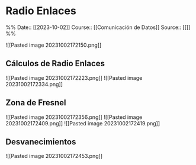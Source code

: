 # Radio Enlaces

%%
Date:: [[2023-10-02]]
Course:: [[Comunicación de Datos]]
Source:: [[]]
%%

![[Pasted image 20231002172150.png]]

## Cálculos de Radio Enlaces

![[Pasted image 20231002172223.png]]
![[Pasted image 20231002172334.png]]


## Zona de Fresnel
![[Pasted image 20231002172356.png]]
![[Pasted image 20231002172409.png]]
![[Pasted image 20231002172419.png]]

## Desvanecimientos
![[Pasted image 20231002172453.png]]